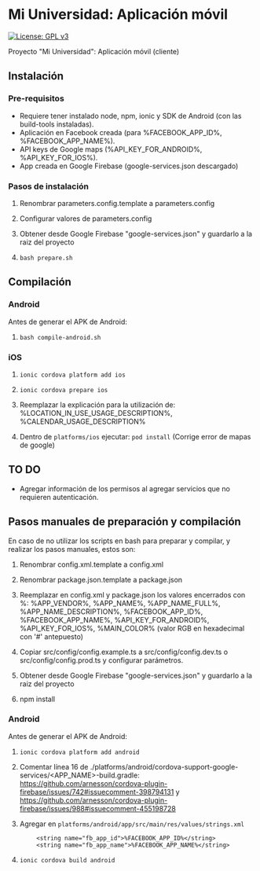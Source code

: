 # Mi Universidad: Aplicación móvil
[![License: GPL v3](https://img.shields.io/badge/License-GPL%20v3-blue.svg)](https://www.gnu.org/licenses/gpl-3.0)

Proyecto "Mi Universidad": Aplicación móvil (cliente)

## Instalación

### Pre-requisitos

* Requiere tener instalado node, npm, ionic y SDK de Android (con las build-tools instaladas).
* Aplicación en Facebook creada (para %FACEBOOK_APP_ID%, %FACEBOOK_APP_NAME%).
* API keys de Google maps (%API_KEY_FOR_ANDROID%, %API_KEY_FOR_IOS%).
* App creada en Google Firebase (google-services.json descargado)

### Pasos de instalación

1. Renombrar parameters.config.template a parameters.config

2. Configurar valores de parameters.config

3. Obtener desde Google Firebase "google-services.json" y guardarlo a la raiz del proyecto 

6. `bash prepare.sh`

## Compilación

### Android

Antes de generar el APK de Android:

1. `bash compile-android.sh`


### iOS

1. `ionic cordova platform add ios`

2. `ionic cordova prepare ios`

3. Reemplazar la explicación para la utilización de: %LOCATION_IN_USE_USAGE_DESCRIPTION%, %CALENDAR_USAGE_DESCRIPTION%

4. Dentro de `platforms/ios` ejecutar: `pod install` (Corrige error de mapas de google)

## TO DO

* Agregar información de los permisos al agregar servicios que no requieren autenticación.

## Pasos manuales de preparación y compilación

En caso de no utilizar los scripts en bash para preparar y compilar, y realizar los pasos manuales, estos son:

1. Renombrar config.xml.template a config.xml

2. Renombrar package.json.template a package.json

3. Reemplazar en config.xml y package.json los valores encerrados con %: %APP_VENDOR%, %APP_NAME%, %APP_NAME_FULL%, %APP_NAME_DESCRIPTION%, %FACEBOOK_APP_ID%, %FACEBOOK_APP_NAME%, %API_KEY_FOR_ANDROID%, %API_KEY_FOR_IOS%, %MAIN_COLOR% (valor RGB en hexadecimal con '#' antepuesto)

4. Copiar src/config/config.example.ts a src/config/config.dev.ts o src/config/config.prod.ts y configurar parámetros.

5. Obtener desde Google Firebase "google-services.json" y guardarlo a la raiz del proyecto 

6. npm install


### Android

Antes de generar el APK de Android:

1. `ionic cordova platform add android`

2. Comentar línea 16 de ./platforms/android/cordova-support-google-services/<APP_NAME>-build.gradle: https://github.com/arnesson/cordova-plugin-firebase/issues/742#issuecomment-398794131 y https://github.com/arnesson/cordova-plugin-firebase/issues/988#issuecomment-455198728

3. Agregar en `platforms/android/app/src/main/res/values/strings.xml`
```
        <string name="fb_app_id">%FACEBOOK_APP_ID%</string>
        <string name="fb_app_name">%FACEBOOK_APP_NAME%</string>
```

4. `ionic cordova build android`
